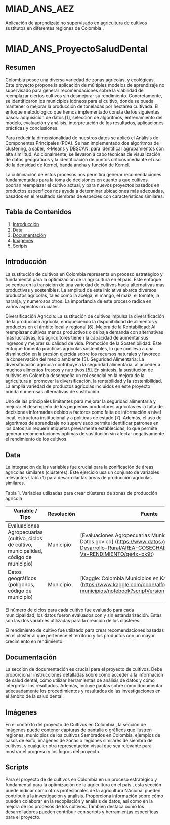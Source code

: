 # MIAD_ANS_AEZ
Aplicación de aprendizaje no supervisado en agricultura de cultivos sustitutos en diferentes regiones de Colombia .

# MIAD_ANS_ProyectoSaludDental

## Resumen

Colombia posee una diversa variedad de zonas agrícolas, y ecológicas. Este proyecto propone la aplicación de múltiples modelos de aprendizaje no supervisado para generar recomendaciones sobre la viabilidad de reemplazar ciertos cultivos sin desmejorar su rendimiento. Concretamente, se identificaron los municipios idóneos para el cultivo, donde se pueda mantener o mejorar la producción de toneladas por hectárea cultivada. El enfoque metodológico que hemos implementado consta de los siguientes pasos: adquisición de datos [1], selección de algoritmos, entrenamiento del modelo, evaluación y análisis, interpretación de los resultados, aplicaciones prácticas y conclusiones. 

Para reducir la dimensionalidad de nuestros datos se aplicó el Análisis de Componentes Principales (PCA). Se han implementado dos algoritmos de clustering, a saber, K-Means y DBSCAN, para identificar agrupamientos con alta similitud. Adicionalmente, se llevaron a cabo técnicas de visualización de datos geográficos y la identificación de puntos críticos mediante el uso de la densidad de Kernel, banda ancha y función de Kernel. 

La culminación de estos procesos nos permitirá generar recomendaciones fundamentadas para la toma de decisiones en cuanto a que cultivos podrían reemplazar el cultivo actual, y para nuevos proyectos basados en productos específicos nos ayuda a determinar ubicaciones más adecuadas, basados en el resultado siembras de especies con características similares. 


## Tabla de Contenidos

1. [Introducción](#Introducción)
2. [Data](#data)
3. [Documentación](#Documentación)
4. [Imagenes](#Imagenes)
5. [Scripts](#Scripts)


## Introducción

La sustitución de cultivos en Colombia representa un proceso estratégico y fundamental para la optimización de la agricultura en el país. Este enfoque se centra en la transición de una variedad de cultivos hacia alternativas más productivas y sostenibles. La amplitud de esta iniciativa abarca diversos productos agrícolas, tales como la acelga, el mango, el maíz, el tomate, la naranja, y numerosos otros. La importancia de este proceso radica en varios aspectos cruciales: 

Diversificación Agrícola: La sustitución de cultivos impulsa la diversificación de la producción agrícola, enriqueciendo la disponibilidad de alimentos y productos en el ámbito local y regional [6]. Mejora de la Rentabilidad: Al reemplazar cultivos menos productivos o de baja demanda con alternativas más lucrativas, los agricultores tienen la capacidad de aumentar sus ingresos y mejorar su calidad de vida. Promoción de la Sostenibilidad: Este enfoque fomenta prácticas agrícolas sostenibles, lo que conlleva a una disminución en la presión ejercida sobre los recursos naturales y favorece la conservación del medio ambiente [5]. Seguridad Alimentaria: La diversificación agrícola contribuye a la seguridad alimentaria, al acceder a muchos alimentos frescos y nutritivos [5]. En síntesis, la sustitución de cultivos en Colombia desempeña un rol esencial en la mejora de la agricultura al promover la diversificación, la rentabilidad y la sostenibilidad. La amplia variedad de productos agrícolas incluidos en este proyecto brinda numerosas alternativas de sustitución. 

Uno de las principales limitantes para mejorar la seguridad alimentaria y mejorar el desempeño de los pequeños productores agrícolas es la falta de decisiones informadas debido a factores como falta de información a nivel local, estructura institucional y a políticas de estado [7]. Además, el uso de algoritmos de aprendizaje no supervisado permite identificar patrones en los datos sin requerir etiquetas previamente establecidas, lo que permite generar recomendaciones óptimas de sustitución sin afectar negativamente el rendimiento de los cultivos. 

## Data
La integración de las variables fue crucial para la zonificación de áreas agrícolas similares (clústeres). Este ejercicio usa un conjunto de variables relevantes (Tabla 1) para desarrollar las áreas de producción agrícolas similares. 

Tabla 1. Variables utilizadas para crear clústeres de zonas de producción agrícola 


| Variable / Tipo | Resolución  | Fuente |
| ------------ | ----------- | ----------- |
| Evaluaciones Agropecuarias (cultivo, ciclos de cultivo, municipalidad, código de municipio)   | Municipio    | [Evaluaciones Agropecuarias Municipales (EVA) - Datos.gov.co] (https://www.datos.gov.co/Agricultura-y-Desarrollo-Rural/AREA-COSECHADA-POR-CULTIVO-Vs-RENDIMIENTO/qe4x-bk9t) |
| Datos geográficos (polígonos, código de municipio)     | Municipio    | [Kaggle: Colombia Municipios en Kaggle] (https://www.kaggle.com/code/alfredomaussa/colombia-municipios/notebook?scriptVersionId=39794627)   |
 

El número de ciclos para cada cultivo fue evaluado para cada municipalidad, los datos fueron evaluados con y sin estandarización. Estas son las dos variables utilizadas para la creación de los clústeres. 

El rendimiento de cultivo fue utilizado para crear recomendaciones basadas en el clúster al que pertenece el territorio y los productos con un mayor crecimiento en rendimiento. 


## Documentación

La sección de documentación es crucial para el proyecto de cultivos. Debe proporcionar instrucciones detalladas sobre cómo acceder a la información de salud dental, cómo utilizar herramientas de análisis de datos y cómo interpretar los resultados. Además, incluye pautas sobre cómo documentar adecuadamente los procedimientos y resultados de las investigaciones en el ámbito de la salud dental.

## Imágenes

En el contexto del proyecto de Cultivos en Colombia , la sección de imágenes puede contener capturas de pantalla o gráficos que ilustren regiones, municipios de los cultivos Sembrados en Colombia, ejemplos de casos de éxito, imágenes de  zonas o regiones similares de siembra de cultivos, y cualquier otra representación visual que sea relevante para mostrar el progreso y los logros del proyecto.

## Scripts

Para el proyecto de de cultivos en Colombia en un proceso estratégico y fundamental para la optimización de la agricultura en el país , esta sección puede indicar cómo otros profesionales de la agricultura NAcional pueden contribuir a la investigación y análisis. Proporciona información sobre cómo pueden colaborar en la recopilación y análisis de datos, así como en la mejora de los procesos de los cultivos. También destaca cómo los desarrolladores pueden contribuir con scripts y herramientas específicas para el proyecto.